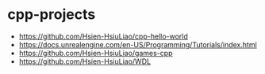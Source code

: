 # cpp-projects

- https://github.com/Hsien-HsiuLiao/cpp-hello-world
- https://docs.unrealengine.com/en-US/Programming/Tutorials/index.html
- https://github.com/Hsien-HsiuLiao/games-cpp
- https://github.com/Hsien-HsiuLiao/WDL
